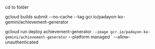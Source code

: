 cd to folder

gcloud builds submit --no-cache --tag gcr.io/padayon-ko-gemini/achievement-generator

gcloud run deploy achievement-generator `
--image gcr.io/padayon-ko-gemini/achievement-generator `
--platform managed `
--allow-unauthenticated
